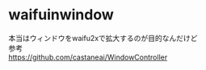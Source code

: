 # waifuinwindow
本当はウィンドウをwaifu2xで拡大するのが目的なんだけど  
参考  
https://github.com/castaneai/WindowController
